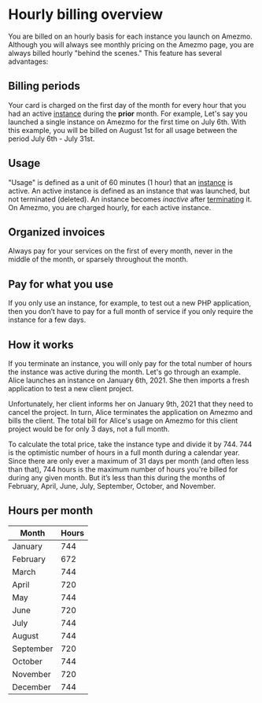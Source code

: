 # Hourly billing overview

You are billed on an hourly basis for each instance you launch on Amezmo. Although you will always see monthly
pricing on the Amezmo page, you are always billed hourly "behind the scenes." This feature has several advantages:

## Billing periods
Your card is charged on the first day of the month for every hour that you had an active [instance](/docs/instances) during the **prior** month. For example,  Let's say you launched a single instance on Amezmo for the first time on July 6th. With this example, you will be billed on August 1st for all usage between the period July 6th - July 31st.

## Usage
"Usage" is defined as a unit of 60 minutes (1 hour) that an [instance](/docs/instances) is active. 
An active instance is defined as an instance that was launched, but not terminated (deleted). An instance becomes *inactive* after [terminating](/docs/instances/terminating) it. On Amezmo, you are charged hourly, for each active instance. 

## Organized invoices
Always pay for your services on the first of every month, never in the middle of the month, or sparsely
throughout the month.

## Pay for what you use
If you only use an instance, for example, to test out a new PHP application, then you don’t have to pay
for a full month of service if you only require the instance for a few days.

## How it works

If you terminate an instance, you will only pay for the total number of hours the instance was active during the
month. Let's go through an example. Alice launches an instance on January 6th, 2021. She then
imports a fresh application to test a new client project.

Unfortunately, her client informs her on January 9th, 2021 that they need to cancel the project. In turn,
Alice terminates the application on Amezmo and bills the client.
The total bill for Alice's usage on Amezmo for this client project would be for only 3 days, not a full month.

To calculate the total price, take the instance type and divide it by 744.
744 is the optimistic number of hours in a full month during a calendar year.
Since there are only ever a maximum of 31 days per month (and often less than that), 744 hours is the maximum
number of hours you're billed for during any given month. But it’s less than this during the months of
February, April, June, July, September, October, and November.

## Hours per month
Month     | Hours
----------|--------
January   | 744
February  | 672
March     | 744
April     | 720
May       | 744
June      | 720
July      | 744
August    | 744
September | 720
October   | 744
November  | 720
December  | 744

